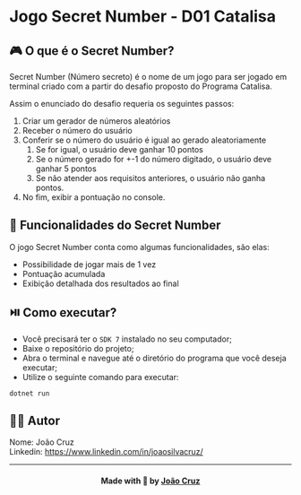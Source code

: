 # Jogo Secret Number - D01 Catalisa

## 🎮 O que é o Secret Number?

Secret Number (Número secreto) é o nome de um jogo para ser jogado em terminal criado com a partir do desafio proposto do Programa Catalisa.

Assim o enunciado do desafio requeria os seguintes passos:
1. Criar um gerador de números aleatórios
2. Receber o número do usuário
3. Conferir se o número do usuário é igual ao gerado aleatoriamente
   1. Se for igual, o usuário deve ganhar 10 pontos
   2. Se o número gerado for +-1 do número digitado, o usuário deve ganhar 5 pontos
   3. Se não atender aos requisitos anteriores, o usuário não ganha pontos.
4. No fim, exibir a pontuação no console.

## 📱 Funcionalidades do Secret Number

O jogo Secret Number conta como algumas funcionalidades, são elas:

- Possibilidade de jogar mais de 1 vez
- Pontuação acumulada
- Exibição detalhada dos resultados ao final

## ⏯️ Como executar?

- Você precisará ter o `SDK 7` instalado no seu computador;
- Baixe o repositório do projeto;
- Abra o terminal e navegue até o diretório do programa que você deseja executar;
- Utilize o seguinte comando para executar:
```
dotnet run
```

## 👨‍💻 Autor

Nome: João Cruz<br>Linkedin: https://www.linkedin.com/in/joaosilvacruz/

---

<h4 align=center>Made with 💚 by <a href="https://github.com/joaocruzzup">João Cruz</a></h4>